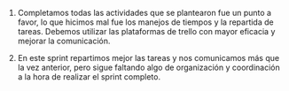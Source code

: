 1) Completamos todas las actividades que se plantearon fue un punto a favor, lo que hicimos mal fue los manejos de tiempos y la repartida de tareas. Debemos utilizar las plataformas de trello con mayor eficacia y mejorar la comunicación.

2) En este sprint repartimos mejor las tareas y nos comunicamos más que la vez anterior, pero sigue faltando algo de organización y coordinación a la hora de realizar el sprint completo.

